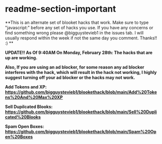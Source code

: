 # readme-section-important

**This is an alternate set of blooket hacks that work. 
Make sure to type "javascript:" before any set of hacks you use. 
If you have any concerns or find something wrong please @bigguystevieb1 in the issues tab. 
I will usually respond within the week if not the same day you comment. Thanks!! :)
**

**UPDATE!! As Of 9:40AM On Monday, February 28th: The hacks that are up are working.**

**Also, If you are using an ad blocker, for some reason any ad blocker interferes with the hack, which will result in the hack not working, I highly suggest turning off your ad blocker or the hacks may not work.**

**Add Tokens and XP: https://github.com/bigguystevieb1/blookethack/blob/main/Add%20Tokens%20And%20Max%20XP**

**Sell Dupilcated Blooks: https://github.com/bigguystevieb1/blookethack/blob/main/Sell%20Duplicated%20Blooks**

**Spam Open Boxes: https://github.com/bigguystevieb1/blookethack/blob/main/Spam%20Open%20Boxes**


